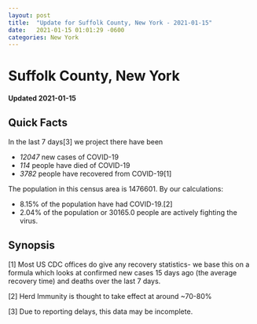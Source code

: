 ```yaml
---
layout: post
title:  "Update for Suffolk County, New York - 2021-01-15"
date:   2021-01-15 01:01:29 -0600
categories: New York
---
```


# Suffolk County, New York
#### Updated 2021-01-15

## Quick Facts

In the last 7 days[3] we project there have been
- *12047* new cases of COVID-19
- *114* people have died of COVID-19
- *3782* people have recovered from COVID-19[1]

The population in this census area is 1476601. By our calculations:
- 8.15% of the population have had COVID-19.[2]
- 2.04% of the population or 30165.0 people are actively fighting the virus.

## Synopsis




[1] Most US CDC offices do give any recovery statistics- we base this on a formula which looks at confirmed new cases
15 days ago (the average recovery time) and deaths over the last 7 days.

[2] Herd Immunity is thought to take effect at around ~70-80%

[3] Due to reporting delays, this data may be incomplete.
 
    